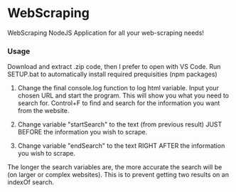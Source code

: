 # WebScraping
WebScraping NodeJS Application for all your web-scraping needs! 

### Usage
Download and extract .zip code, then I prefer to open with VS Code.
Run SETUP.bat to automatically install required prequisities (npm packages)

1. Change the final console.log function to log html variable. Input your chosen URL and start the program. This will show you what you need to search for. Control+F to find and search for the information you want from the website.

2. Change variable "startSearch" to the text (from previous result) JUST BEFORE the information you wish to scrape.

3. Change variable "endSearch" to the text RIGHT AFTER the information you wish to scrape.

The longer the search variables are, the more accurate the search will be (on larger or complex websites). This is to prevent getting two results on an indexOf search.
